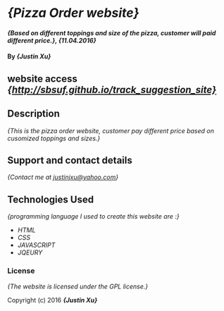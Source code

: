 # _{Pizza Order website}_

#### _{Based on different toppings and size of the pizza, customer will paid different price.}, {11.04.2016}_

#### By _**{Justin Xu}**_

## website access _{http://sbsuf.github.io/track_suggestion_site}_

## Description

_{This is the pizza order website, customer pay different price based on cusomized toppings and sizes.}_

## Support and contact details

_{Contact me at justinjxu@yahoo.com}_         

## Technologies Used

_{programming language I used to create this website are :}_
* _HTML_
* _CSS_
* _JAVASCRIPT_
* _JQEURY_

### License

*{The website is licensed under the GPL license.}*

Copyright (c) 2016 **_{Justin Xu}_**
